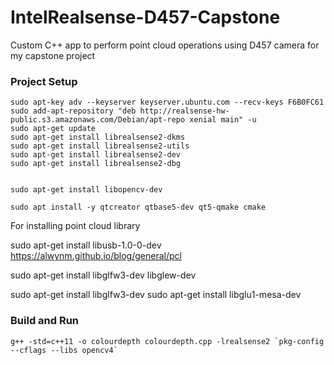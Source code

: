 # IntelRealsense-D457-Capstone
 Custom C++ app to perform point cloud operations using D457 camera for my capstone project



 ### Project Setup

 ```
sudo apt-key adv --keyserver keyserver.ubuntu.com --recv-keys F6B0FC61
sudo add-apt-repository "deb http://realsense-hw-public.s3.amazonaws.com/Debian/apt-repo xenial main" -u
sudo apt-get update
sudo apt-get install librealsense2-dkms
sudo apt-get install librealsense2-utils
sudo apt-get install librealsense2-dev
sudo apt-get install librealsense2-dbg


sudo apt-get install libopencv-dev

sudo apt install -y qtcreator qtbase5-dev qt5-qmake cmake

 ```

 For installing point cloud library

 sudo apt-get install libusb-1.0-0-dev
 https://alwynm.github.io/blog/general/pcl



 sudo apt-get install libglfw3-dev libglew-dev

 sudo apt-get install libglfw3-dev
sudo apt-get install libglu1-mesa-dev


 ### Build and Run

 ```
 g++ -std=c++11 -o colourdepth colourdepth.cpp -lrealsense2 `pkg-config --cflags --libs opencv4`
```
